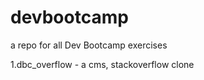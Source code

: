 devbootcamp
===========

a repo for all Dev Bootcamp exercises 

1.dbc_overflow - a cms, stackoverflow clone
